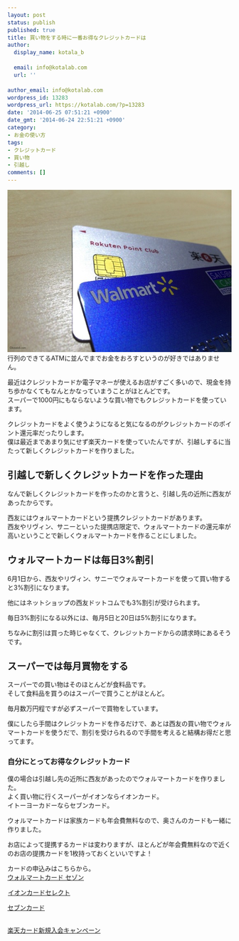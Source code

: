 ```yaml
---
layout: post
status: publish
published: true
title: 買い物をする時に一番お得なクレジットカードは
author:
  display_name: kotala_b

  email: info@kotalab.com
  url: ''

author_email: info@kotalab.com
wordpress_id: 13283
wordpress_url: https://kotalab.com/?p=13283
date: '2014-06-25 07:51:21 +0900'
date_gmt: '2014-06-24 22:51:21 +0900'
category:
- お金の使い方
tags:
- クレジットカード
- 買い物
- 引越し
comments: []
---
```

<p><img src="/wp-content/uploads/credit-card_140525.jpg" alt="Credit card 140525" title="credit-card_140525.jpg" border="0" width="548" height="365" />行列のできてるATMに並んでまでお金をおろすというのが好きではありません。</p>
<p>最近はクレジットカードか電子マネーが使えるお店がすごく多いので、現金を持ち歩かなくてもなんとかなっていまうことがほとんどです。<br />
スーパーで1000円にもならないような買い物でもクレジットカードを使っています。</p>
<p>クレジットカードをよく使うようになると気になるのがクレジットカードのポイント還元率だったりします。<br />
僕は最近まであまり気にせず楽天カードを使っていたんですが、引越しするに当たって新しくクレジットカードを作りました。</p>
<!--more-->
<h2>引越しで新しくクレジットカードを作った理由</h2>
<p>なんで新しくクレジットカードを作ったのかと言うと、引越し先の近所に西友があったからです。</p>
<p>西友にはウォルマートカードという提携クレジットカードがあります。<br />
<span class="b">西友やリヴィン、サニーといった提携店限定で、ウォルマートカードの還元率が高い</span>ということで新しくウォルマートカードを作ることにしました。</p>
<h2>ウォルマートカードは毎日3%割引</h2>
<p>6月1日から、西友やリヴィン、サニーでウォルマートカードを使って買い物すると3%割引になります。</p>
<p>他にはネットショップの西友ドットコムでも3%割引が受けられます。</p>
<p>毎日3%割引になる以外には、毎月5日と20日は5%割引になります。</p>
<p>ちなみに割引は買った時じゃなくて、クレジットカードからの請求時にあるそうです。</p>
<h2>スーパーでは毎月買物をする</h2>
<p>スーパーでの買い物はそのほとんどが食料品です。<br />
そして食料品を買うのはスーパーで買うことがほとんど。</p>
<p>毎月数万円程ですが必ずスーパーで買物をしています。</p>
<p>僕にしたら手間はクレジットカードを作るだけで、あとは西友の買い物でウォルマートカードを使うだで、割引を受けられるので手間を考えると結構お得だと思ってます。</p>
<h3>自分にとってお得なクレジットカード</h3>
<p>僕の場合は引越し先の近所に西友があったのでウォルマートカードを作りました。<br />
よく買い物に行くスーパーがイオンならイオンカード。<br />
イトーヨーカドーならセブンカード。</p>
<p>ウォルマートカードは家族カードも年会費無料なので、奥さんのカードも一緒に作りました。</p>
<p>お店によって提携するカードは変わりますが、ほとんどが年会費無料なので近くのお店の提携カードを1枚持っておくといいですよ！</p>
<p>カードの申込みはこちらから。<br />
<a href="http://c.af.moshimo.com/af/c/click?a_id=440560&p_id=826&pc_id=1010&pl_id=10723&guid=ON" target="_blank">ウォルマートカード セゾン</a><img src="http://i.af.moshimo.com/af/i/impression?a_id=440560&p_id=826&pc_id=1010&pl_id=10723" width="1" height="1" style="border:none;"></p>
<p><a href="https://ck.jp.ap.valuecommerce.com/servlet/referral?sid=2967684&pid=882759822" target="_blank" ><img src="http://ad.jp.ap.valuecommerce.com/servlet/gifbanner?sid=2967684&pid=882759822" height="1" width="1" border="0">イオンカードセレクト</a></p>
<p><a href="http://px.a8.net/svt/ejp?a8mat=2BPSCZ+8DUUSQ+2LAC+5YJRM" target="_blank">セブンカード</a><br />
<img border="0" width="1" height="1" src="http://www15.a8.net/0.gif?a8mat=2BPSCZ+8DUUSQ+2LAC+5YJRM" alt=""></p>
<p><a href="http://c.af.moshimo.com/af/c/click?a_id=440561&p_id=58&pc_id=58&pl_id=2801&guid=ON" target="_blank">楽天カード新規入会キャンペーン</a><img src="http://i.af.moshimo.com/af/i/impression?a_id=440561&p_id=58&pc_id=58&pl_id=2801" width="1" height="1" style="border:none;"></p>
